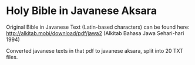 # Holy Bible in Javanese Aksara

Original Bible in Javanese Text (Latin-based characters) can be found here: http://alkitab.mobi/download/pdf/jawa2 (Alkitab Bahasa Jawa Sehari-hari 1994)

Converted javanese texts in that pdf to javanese aksara, split into 20 TXT files.